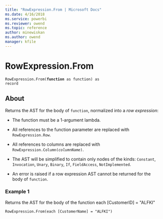 ```yaml
---
title: "RowExpression.From | Microsoft Docs"
ms.date: 4/16/2018
ms.service: powerbi
ms.reviewer: owend
ms.topic: reference
author: minewiskan
ms.author: owend
manager: kfile
---
```

# RowExpression.From
<code>RowExpression.From(<b>function</b> as function) as record</code>  
  
## About  

Returns the AST for the body of <code>function</code>, normalized into a *row expression*:

* The function must be a 1-argument lambda.
* All references to the function parameter are replaced with <code>RowExpression.Row</code>.
* All references to columns are replaced with <code>RowExpression.Column(*columnName*)</code>. 
* The AST will be simplified to contain only nodes of the kinds: 
<code>Constant</code>,
<code>Invocation</code>,
<code>Unary</code>,
<code>Binary</code>,
<code>If</code>,
<code>FieldAccess</code>,
<code>NotImplemented</code>.

* An error is raised if a row expression AST cannot be returned for the body of <code>function</code>.
  
### Example 1  
Returns the AST for the body of the function each [CustomerID] = "ALFKI"  
  
```  
RowExpression.From(each [CustomerName] = "ALFKI")  
```  
